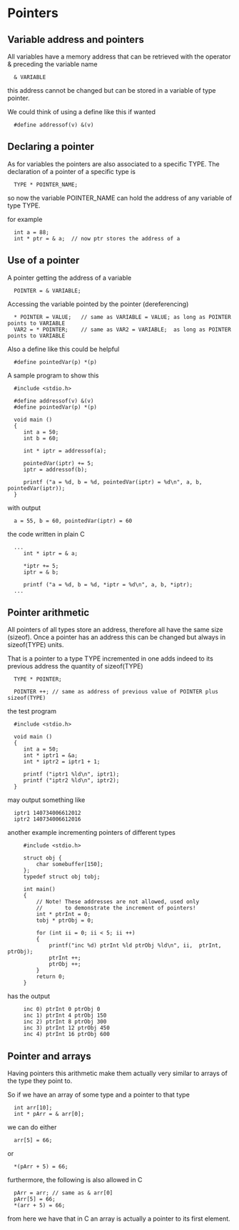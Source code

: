 # Pointers

## Variable address and pointers

All variables have a memory address that can be retrieved with the operator &
preceding the variable name

      & VARIABLE

this address cannot be changed but can be stored in a variable of type pointer.

We could think of using a define like this if wanted

      #define addressof(v) &(v)


## Declaring a pointer

As for variables the pointers are also associated to a specific TYPE. The declaration
of a pointer of a specific type is

      TYPE * POINTER_NAME;

so now the variable POINTER_NAME can hold the address of any variable of type TYPE.

for example

      int a = 88;
      int * ptr = & a;  // now ptr stores the address of a

## Use of a pointer

A pointer getting the address of a variable

      POINTER = & VARIABLE;

Accessing the variable pointed by the pointer (dereferencing)

      * POINTER = VALUE;   // same as VARIABLE = VALUE; as long as POINTER points to VARIABLE
      VAR2 = * POINTER;    // same as VAR2 = VARIABLE;  as long as POINTER points to VARIABLE

Also a define like this could be helpful

      #define pointedVar(p) *(p)

A sample program to show this

      #include <stdio.h>

      #define addressof(v) &(v)
      #define pointedVar(p) *(p)

      void main ()
      {
         int a = 50;
         int b = 60;

         int * iptr = addressof(a);

         pointedVar(iptr) += 5;
         iptr = addressof(b);

         printf ("a = %d, b = %d, pointedVar(iptr) = %d\n", a, b, pointedVar(iptr));
      }

with output

      a = 55, b = 60, pointedVar(iptr) = 60

the code written in plain C

      ...
         int * iptr = & a;

         *iptr += 5;
         iptr = & b;

         printf ("a = %d, b = %d, *iptr = %d\n", a, b, *iptr);
      ...


## Pointer arithmetic

All pointers of all types store an address, therefore all have the same size (sizeof).
Once a pointer has an address this can be changed but always in sizeof(TYPE) units.

That is a pointer to a type TYPE incremented in one adds indeed to its previous address the
quantity of sizeof(TYPE)

      TYPE * POINTER;

      POINTER ++; // same as address of previous value of POINTER plus sizeof(TYPE)

the test program

      #include <stdio.h>

      void main ()
      {
         int a = 50;
         int * iptr1 = &a;
         int * iptr2 = iptr1 + 1;

         printf ("iptr1 %ld\n", iptr1);
         printf ("iptr2 %ld\n", iptr2);
      }

may output something like

      iptr1 140734006612012
      iptr2 140734006612016

another example incrementing pointers of different types

         #include <stdio.h>

         struct obj {
             char somebuffer[150];
         };
         typedef struct obj tobj;

         int main()
         {
             // Note! These addresses are not allowed, used only
             //       to demonstrate the increment of pointers!
             int * ptrInt = 0;
             tobj * ptrObj = 0;

             for (int ii = 0; ii < 5; ii ++)
             {
                 printf("inc %d) ptrInt %ld ptrObj %ld\n", ii,  ptrInt, ptrObj);
                 ptrInt ++;
                 ptrObj ++;
             }
             return 0;
         }

has the output

         inc 0) ptrInt 0 ptrObj 0
         inc 1) ptrInt 4 ptrObj 150
         inc 2) ptrInt 8 ptrObj 300
         inc 3) ptrInt 12 ptrObj 450
         inc 4) ptrInt 16 ptrObj 600

## Pointer and arrays

Having pointers this arithmetic make them actually very similar to arrays of the type they point to.

So if we have an array of some type and a pointer to that type

      int arr[10];
      int * pArr = & arr[0];

we can do either

      arr[5] = 66;

or

      *(pArr + 5) = 66;

furthermore, the following is also allowed in C

      pArr = arr; // same as & arr[0]
      pArr[5] = 66;
      *(arr + 5) = 66;

from here we have that in C an array is actually a pointer to its first element.

